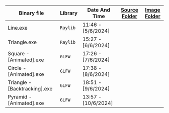 | Binary file                    | Library  | Date And Time       | [Source Folder](https://github.com/hxajk/30mins-project/tree/master/OpenGL/Shape/src) |[Image Folder](https://github.com/hxajk/30mins-project/tree/master/OpenGL/Shape/img)|
|--------------------------------|----------|---------------------|---------------------------------------------------------------------------------------|------------------------------------------------------------------------------------|
| Line.exe                       | `Raylib` |  11:46 - [5/6/2024] |                                                                               |                                                                                            |
| Triangle.exe                   | `Raylib` |  15:27 - [6/6/2024] |                                                                               |                                                                                            |
| Square - [Animated].exe        | `GLFW`   |  17:26 - [7/6/2024] |                                                                               |                                                                                            |
| Circle - [Animated].exe        | `GLFW`   |  17:38 - [8/6/2024] |                                                                               |                                                                                            |
| Triangle - [Backtracking].exe  | `GLFW`   |  18:51 - [9/6/2024] |                                                                               |                                                                                            |
| Pyramid - [Animated].exe       | `GLFW`   |  13:57 - [10/6/2024] |                                                                               |                                                                                            |